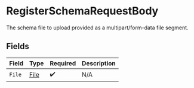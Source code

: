 # RegisterSchemaRequestBody

The schema file to upload provided as a multipart/form-data file segment.


## Fields

| Field                                   | Type                                    | Required                                | Description                             |
| --------------------------------------- | --------------------------------------- | --------------------------------------- | --------------------------------------- |
| `File`                                  | [File](../../models/operations/File.md) | :heavy_check_mark:                      | N/A                                     |